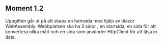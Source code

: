 ## Moment 1.2

Uppgiften går ut på att skapa en hemsida med hjälp av blazor WebAssembly. Webbplatsen ska ha 3 sidor , en startsida, en sida för att konvertera olika mått och en sida som använder HttpClient för att läsa in data.
